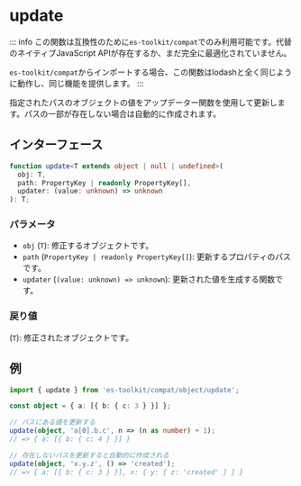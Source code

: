 # update

::: info
この関数は互換性のために`es-toolkit/compat`でのみ利用可能です。代替のネイティブJavaScript APIが存在するか、まだ完全に最適化されていません。

`es-toolkit/compat`からインポートする場合、この関数はlodashと全く同じように動作し、同じ機能を提供します。
:::

指定されたパスのオブジェクトの値をアップデーター関数を使用して更新します。パスの一部が存在しない場合は自動的に作成されます。

## インターフェース

```typescript
function update<T extends object | null | undefined>(
  obj: T,
  path: PropertyKey | readonly PropertyKey[],
  updater: (value: unknown) => unknown
): T;
```

### パラメータ

- `obj` (`T`): 修正するオブジェクトです。
- `path` (`PropertyKey | readonly PropertyKey[]`): 更新するプロパティのパスです。
- `updater` (`(value: unknown) => unknown`): 更新された値を生成する関数です。

### 戻り値

(`T`): 修正されたオブジェクトです。

## 例

```typescript
import { update } from 'es-toolkit/compat/object/update';

const object = { a: [{ b: { c: 3 } }] };

// パスにある値を更新する
update(object, 'a[0].b.c', n => (n as number) + 1);
// => { a: [{ b: { c: 4 } }] }

// 存在しないパスを更新すると自動的に作成される
update(object, 'x.y.z', () => 'created');
// => { a: [{ b: { c: 3 } }], x: { y: { z: 'created' } } }
```
